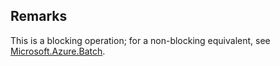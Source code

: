 ## Remarks  
 This is a blocking operation; for a non-blocking equivalent, see [Microsoft.Azure.Batch](assetId:///N:Microsoft.Azure.Batch?qualifyHint=False&autoUpgrade=True).